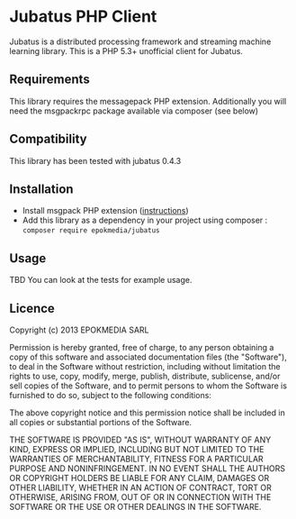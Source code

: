 # Jubatus PHP Client

Jubatus is a distributed processing framework and streaming machine learning library.
This is a PHP 5.3+ unofficial client for Jubatus.

## Requirements

This library requires the messagepack PHP extension.
Additionally you will need the msgpackrpc package available via composer (see below)

## Compatibility

This library has been tested with jubatus 0.4.3

## Installation

- Install msgpack PHP extension ([instructions](http://wiki.msgpack.org/display/MSGPACK/QuickStart+for+PHP))
- Add this library as a dependency in your project using composer : `composer require epokmedia/jubatus`

## Usage

TBD
You can look at the tests for example usage.

## Licence

Copyright (c) 2013 EPOKMEDIA SARL

Permission is hereby granted, free of charge, to any person obtaining a copy of this software and associated documentation files (the "Software"), to deal in the Software without restriction, including without limitation the rights to use, copy, modify, merge, publish, distribute, sublicense, and/or sell copies of the Software, and to permit persons to whom the Software is furnished to do so, subject to the following conditions:

The above copyright notice and this permission notice shall be included in all copies or substantial portions of the Software.

THE SOFTWARE IS PROVIDED "AS IS", WITHOUT WARRANTY OF ANY KIND, EXPRESS OR IMPLIED, INCLUDING BUT NOT LIMITED TO THE WARRANTIES OF MERCHANTABILITY, FITNESS FOR A PARTICULAR PURPOSE AND NONINFRINGEMENT. IN NO EVENT SHALL THE AUTHORS OR COPYRIGHT HOLDERS BE LIABLE FOR ANY CLAIM, DAMAGES OR OTHER LIABILITY, WHETHER IN AN ACTION OF CONTRACT, TORT OR OTHERWISE, ARISING FROM, OUT OF OR IN CONNECTION WITH THE SOFTWARE OR THE USE OR OTHER DEALINGS IN THE SOFTWARE.
